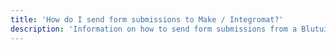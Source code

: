 ```yaml
---
title: 'How do I send form submissions to Make / Integromat?'
description: 'Information on how to send form submissions from a Blutui project to Make (formerly Integromat).'
---
```


